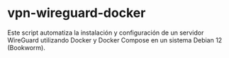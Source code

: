 # vpn-wireguard-docker
Este script automatiza la instalación y configuración de un servidor WireGuard utilizando Docker y Docker Compose en un sistema Debian 12 (Bookworm).
